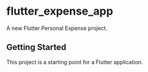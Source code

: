 # flutter_expense_app

A new Flutter Personal Expense project.

## Getting Started

This project is a starting point for a Flutter application.


